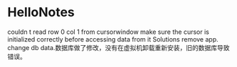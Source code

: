 # HelloNotes
couldn t read row 0 col 1 from cursorwindow make sure the cursor is initialized correctly before accessing data from it
Solutions
remove app.
change db data.数据库做了修改，没有在虚拟机卸载重新安装，旧的数据库导致错误。
